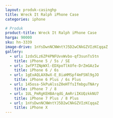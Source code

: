 ```yaml
---
layout: produk-casinghp
title: Wreck It Ralph iPhone Case
categories: iphone

# Produk
product-title: Wreck It Ralph iPhone Case
harga: 90000
sku: hn-3339
image-drive: 1nYsDwnNCNWntYJ5D2wCNkGZVIzKCqqaZ
gallery:
  - url: 1zdx5Lz6ZP4PNFUvvWvbo-qf3sunTs5tn
    title: iPhone 5 / 5s / SE
  - url: 1wfP7ZNpWXl-EDXpoTlkUfe-DrZmGAzIw
    title: iPhone 6 / 6s
  - url: 1gExAQLAX8wX-E_8iaHMSpf4mFSNl9gJO
    title: iPhone 6 Plus / 6s Plus
  - url: 145osa-5kPuAlssZ0eHTfsIfmbguTNAry
    title: iPhone 7 / 8
  - url: 1UL_PmRgKEHBArqdG_AmRriIKUQzkkNU7
    title: iPhone 7 Plus / 8 Plus
  - url: 1nYsDwnNCNWntYJ5D2wCNkGZVIzKCqqaZ
    title: iPhone X
---
```


